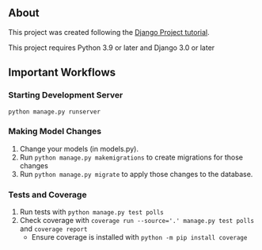## About

This project was created following the [Django Project tutorial](https://docs.djangoproject.com/en/4.0/intro/tutorial01/).

This project requires Python 3.9 or later and Django 3.0 or later

## Important Workflows

### Starting Development Server
`python manage.py runserver`

### Making Model Changes
1. Change your models (in models.py).
2. Run `python manage.py makemigrations` to create migrations for those changes
3. Run `python manage.py migrate` to apply those changes to the database.

### Tests and Coverage
1. Run tests with `python manage.py test polls`
2. Check coverage with `coverage run --source='.' manage.py test polls` and `coverage report`
    * Ensure coverage is installed with `python -m pip install coverage`
